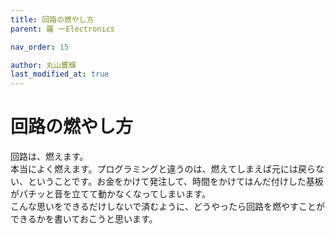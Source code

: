 ```yaml
---
title: 回路の燃やし方
parent: 羅 ーElectronics

nav_order: 15

author: 丸山響輝
last_modified_at: true
---
```


# **回路の燃やし方**

回路は、燃えます。  
本当によく燃えます。プログラミングと違うのは、燃えてしまえば元には戻らない、ということです。お金をかけて発注して、時間をかけてはんだ付けした基板がパチッと音を立てて動かなくなってしまいます。  
こんな思いをできるだけしないで済むように、どうやったら回路を燃やすことができるかを書いておこうと思います。
